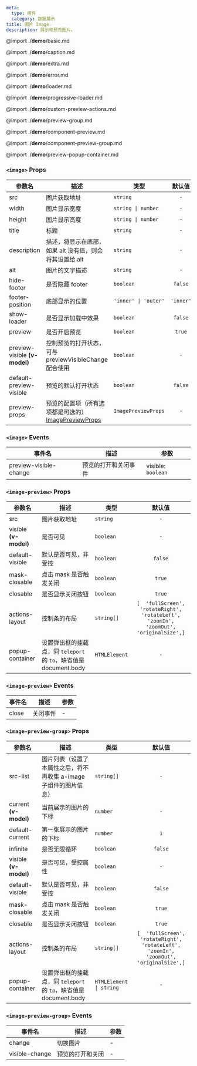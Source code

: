 ```yaml
meta:
  type: 组件
  category: 数据展示
title: 图片 Image
description: 展示和预览图片。
```

@import ./__demo__/basic.md

@import ./__demo__/caption.md

@import ./__demo__/extra.md

@import ./__demo__/error.md

@import ./__demo__/loader.md

@import ./__demo__/progressive-loader.md

@import ./__demo__/custom-preview-actions.md

@import ./__demo__/preview-group.md

@import ./__demo__/component-preview.md

@import ./__demo__/component-preview-group.md

@import ./__demo__/preview-popup-container.md


### `<image>` Props

|参数名|描述|类型|默认值|
|---|---|---|:---:|
|src|图片获取地址|`string`|`-`|
|width|图片显示宽度|`string \| number`|`-`|
|height|图片显示高度|`string \| number`|`-`|
|title|标题|`string`|`-`|
|description|描述，将显示在底部，如果 alt 没有值，则会将其设置给 alt|`string`|`-`|
|alt|图片的文字描述|`string`|`-`|
|hide-footer|是否隐藏 footer|`boolean`|`false`|
|footer-position|底部显示的位置|`'inner' \| 'outer'`|`'inner'`|
|show-loader|是否显示加载中效果|`boolean`|`false`|
|preview|是否开启预览|`boolean`|`true`|
|preview-visible **(v-model)**|控制预览的打开状态，可与 previewVisibleChange 配合使用|`boolean`|`-`|
|default-preview-visible|预览的默认打开状态|`boolean`|`false`|
|preview-props|预览的配置项（所有选项都是可选的） [ImagePreviewProps](#imagepreview)|`ImagePreviewProps`|`-`|
### `<image>` Events

|事件名|描述|参数|
|---|---|---|
|preview-visible-change|预览的打开和关闭事件|visible: `boolean`|




### `<image-preview>` Props

|参数名|描述|类型|默认值|
|---|---|---|:---:|
|src|图片获取地址|`string`|`-`|
|visible **(v-model)**|是否可见|`boolean`|`-`|
|default-visible|默认是否可见，非受控|`boolean`|`false`|
|mask-closable|点击 mask 是否触发关闭|`boolean`|`true`|
|closable|是否显示关闭按钮|`boolean`|`true`|
|actions-layout|控制条的布局|`string[]`|`[  'fullScreen',  'rotateRight',  'rotateLeft',  'zoomIn',  'zoomOut',  'originalSize',]`|
|popup-container|设置弹出框的挂载点，同 `teleport` 的 `to`，缺省值是 document.body|`HTMLElement`|`-`|
### `<image-preview>` Events

|事件名|描述|参数|
|---|---|---|
|close|关闭事件|-|




### `<image-preview-group>` Props

|参数名|描述|类型|默认值|
|---|---|---|:---:|
|src-list|图片列表（设置了本属性之后，将不再收集 a-image 子组件的图片信息）|`string[]`|`-`|
|current **(v-model)**|当前展示的图片的下标|`number`|`-`|
|default-current|第一张展示的图片的下标|`number`|`1`|
|infinite|是否无限循环|`boolean`|`false`|
|visible **(v-model)**|是否可见，受控属性|`boolean`|`-`|
|default-visible|默认是否可见，非受控|`boolean`|`false`|
|mask-closable|点击 mask 是否触发关闭|`boolean`|`true`|
|closable|是否显示关闭按钮|`boolean`|`true`|
|actions-layout|控制条的布局|`string[]`|`[  'fullScreen',  'rotateRight',  'rotateLeft',  'zoomIn',  'zoomOut',  'originalSize',]`|
|popup-container|设置弹出框的挂载点，同 `teleport` 的 `to`，缺省值是 document.body|`HTMLElement \| string`|`-`|
### `<image-preview-group>` Events

|事件名|描述|参数|
|---|---|---|
|change|切换图片|-|
|visible-change|预览的打开和关闭|-|


